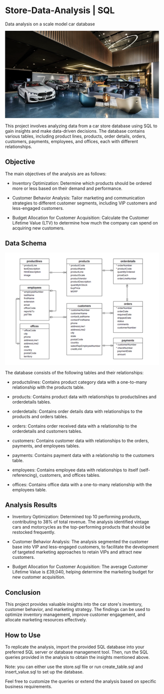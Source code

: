 # Store-Data-Analysis | SQL
Data analysis on a scale model car database

<img src="https://github.com/s-mehakkk/Store-Data-Analysis/blob/main/Images/ProductLine.png" alt="Car Product Line " >


This project involves analyzing data from a car store database using SQL to gain insights and make data-driven decisions. The database contains various tables, including product lines, products, order details, orders, customers, payments, employees, and offices, each with different relationships.

## Objective
The main objectives of the analysis are as follows:

- Inventory Optimization: Determine which products should be ordered more or less based on their demand and performance.

- Customer Behavior Analysis: Tailor marketing and communication strategies to different customer segments, including VIP customers and less-engaged customers.

- Budget Allocation for Customer Acquisition: Calculate the Customer Lifetime Value (LTV) to determine how much the company can spend on acquiring new customers.

## Data Schema

<img src="https://github.com/s-mehakkk/Store-Data-Analysis/blob/main/Images/er-diagram.png" alt="ER Diagram " >

The database consists of the following tables and their relationships:

- productslines: Contains product category data with a one-to-many relationship with the products table.

- products: Contains product data with relationships to productslines and orderdetails tables.

- orderdetails: Contains order details data with relationships to the products and orders tables.

- orders: Contains order received data with a relationship to the orderdetails and customers tables.

- customers: Contains customer data with relationships to the orders, payments, and employees tables.

- payments: Contains payment data with a relationship to the customers table.

- employees: Contains employee data with relationships to itself (self-referencing), customers, and offices tables.

- offices: Contains office data with a one-to-many relationship with the employees table.

## Analysis Results
- Inventory Optimization: Determined top 10 performing products, contributing to 38% of total revenue. The analysis identified vintage cars and motorcycles as the top-performing products that should be restocked frequently.

- Customer Behavior Analysis: The analysis segmented the customer base into VIP and less-engaged customers, to facilitate the development of targeted marketing approaches to retain VIPs and attract new customers.

- Budget Allocation for Customer Acquisition: The average Customer Lifetime Value is £39,040, helping determine the marketing budget for new customer acquisition.

## Conclusion
This project provides valuable insights into the car store's inventory, customer behavior, and marketing strategy. The findings can be used to optimize inventory management, improve customer engagement, and allocate marketing resources effectively.

## How to Use
To replicate the analysis, import the provided SQL database into your preferred SQL server or database management tool. Then, run the SQL queries provided in the analysis to obtain the insights mentioned above.

Note: you can either use the store.sql file or run create_table.sql and insert_value.sql to set up the database.

Feel free to customize the queries or extend the analysis based on specific business requirements.

